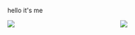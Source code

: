 hello it's me

<center>
      <div>     
            <td>
                  <img align="left" src="https://github-readme-stats.vercel.app/api/top-langs/?username=yanagi-ori&hide=html&hide_border=true&layout=compact" /> 
            </td>
            <td>
                  <a href="https://wakatime.com"><img src="https://wakatime.com/share/@yanagiori/a5d1575f-f0cb-4487-9911-b08b24001496.png" /></a>
            </td>
      </div>
</center>

